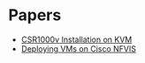 # Papers

+ [CSR1000v Installation on KVM](csr1000v-kvm/README.md)
+ [Deploying VMs on Cisco NFVIS](nfvis/00-Content.md)
